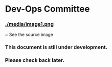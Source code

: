 Dev-Ops Committee
=================

### [./media/image1.png](./media/image1.png)

~   See the source image

### This document is still under development.

### Please check back later.
